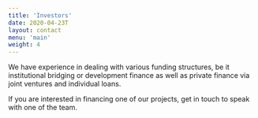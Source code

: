 ```yaml
---
title: 'Investors'
date: 2020-04-23T
layout: contact
menu: 'main'
weight: 4
---
```


We have experience in dealing with various funding structures, be it institutional bridging or development finance as well as private finance via joint ventures and individual loans.

If you are interested in financing one of our projects, get in touch to speak with one of the team.

